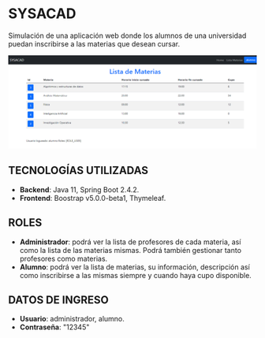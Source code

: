 # SYSACAD

Simulación de una aplicación web donde los alumnos de una universidad puedan
inscribirse a las materias que desean cursar.

![alt text](https://raw.githubusercontent.com/namichetti/sysacad/main/src/main/resources/static/image/sysacad.png)

##  TECNOLOGÍAS UTILIZADAS

- **Backend**: Java 11, Spring Boot 2.4.2.
- **Frontend**: Boostrap v5.0.0-beta1, Thymeleaf.


##  ROLES

- **Administrador**: podrá ver la lista de profesores de cada materia, así como la lista de las materias mismas. Podrá también gestionar tanto profesores como materias.
- **Alumno**: podrá ver la lista de materias, su información, descripción así como inscribirse a las mismas siempre y cuando haya cupo disponible.

##  DATOS DE INGRESO

- **Usuario**: administrador, alumno.
- **Contraseña**: "12345"
